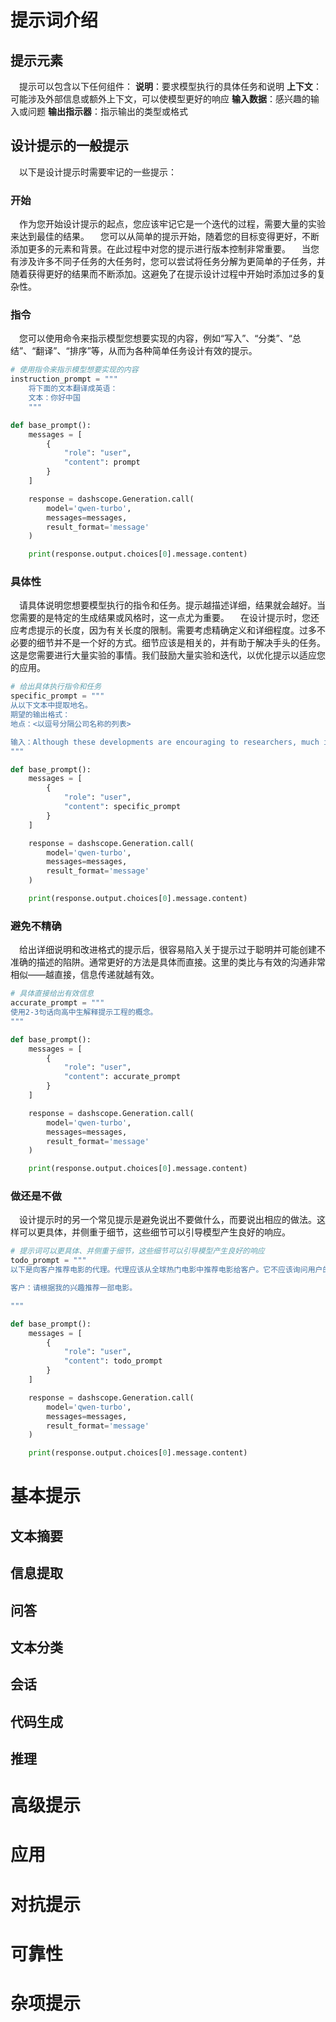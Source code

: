 # 提示词介绍
## 提示元素
&ensp;&ensp;提示可以包含以下任何组件：
**说明**：要求模型执行的具体任务和说明
**上下文**：可能涉及外部信息或额外上下文，可以使模型更好的响应
**输入数据**：感兴趣的输入或问题
**输出指示器**：指示输出的类型或格式

## 设计提示的一般提示
&ensp;&ensp;以下是设计提示时需要牢记的一些提示：
### 开始
&ensp;&ensp;作为您开始设计提示的起点，您应该牢记它是一个迭代的过程，需要大量的实验来达到最佳的结果。
&ensp;&ensp;您可以从简单的提示开始，随着您的目标变得更好，不断添加更多的元素和背景。在此过程中对您的提示进行版本控制非常重要。
&ensp;&ensp;当您有涉及许多不同子任务的大任务时，您可以尝试将任务分解为更简单的子任务，并随着获得更好的结果而不断添加。这避免了在提示设计过程中开始时添加过多的复杂性。

### 指令
&ensp;&ensp;您可以使用命令来指示模型您想要实现的内容，例如“写入”、“分类”、“总结”、“翻译”、“排序”等，从而为各种简单任务设计有效的提示。

```python {.line-numbers}
# 使用指令来指示模型想要实现的内容
instruction_prompt = """
    将下面的文本翻译成英语：
    文本：你好中国
    """

def base_prompt():
    messages = [
        {
            "role": "user",
            "content": prompt
        }
    ]

    response = dashscope.Generation.call(
        model='qwen-turbo',
        messages=messages,
        result_format='message'
    )

    print(response.output.choices[0].message.content)
```

### 具体性
&ensp;&ensp;请具体说明您想要模型执行的指令和任务。提示越描述详细，结果就会越好。当您需要的是特定的生成结果或风格时，这一点尤为重要。
&ensp;&ensp;在设计提示时，您还应考虑提示的长度，因为有关长度的限制。需要考虑精确定义和详细程度。过多不必要的细节并不是一个好的方式。细节应该是相关的，并有助于解决手头的任务。这是您需要进行大量实验的事情。我们鼓励大量实验和迭代，以优化提示以适应您的应用。

```python {.line-numbers}
# 给出具体执行指令和任务
specific_prompt = """
从以下文本中提取地名。
期望的输出格式：
地点：<以逗号分隔公司名称的列表>

输入：Although these developments are encouraging to researchers, much is still a mystery. “We often have a black box between the brain and the effect we see in the periphery,” says Henrique Veiga-Fernandes, a neuroimmunologist at the Champalimaud Centre for the Unknown in Lisbon. “If we want to use it in the therapeutic context, we need to understand the mechanism.
"""

def base_prompt():
    messages = [
        {
            "role": "user",
            "content": specific_prompt
        }
    ]

    response = dashscope.Generation.call(
        model='qwen-turbo',
        messages=messages,
        result_format='message'
    )

    print(response.output.choices[0].message.content)
```

### 避免不精确
&ensp;&ensp;给出详细说明和改进格式的提示后，很容易陷入关于提示过于聪明并可能创建不准确的描述的陷阱。通常更好的方法是具体而直接。这里的类比与有效的沟通非常相似——越直接，信息传递就越有效。
```python {.line-numbers}
# 具体直接给出有效信息
accurate_prompt = """
使用2-3句话向高中生解释提示工程的概念。
"""

def base_prompt():
    messages = [
        {
            "role": "user",
            "content": accurate_prompt
        }
    ]

    response = dashscope.Generation.call(
        model='qwen-turbo',
        messages=messages,
        result_format='message'
    )

    print(response.output.choices[0].message.content)
```

### 做还是不做
&ensp;&ensp;设计提示时的另一个常见提示是避免说出不要做什么，而要说出相应的做法。这样可以更具体，并侧重于细节，这些细节可以引导模型产生良好的响应。

```python {.line-numbers}
# 提示词可以更具体、并侧重于细节，这些细节可以引导模型产生良好的响应
todo_prompt = """
以下是向客户推荐电影的代理。代理应该从全球热门电影中推荐电影给客户。它不应该询问用户的偏好并避免询问个人信息。如果代理没有电影可以推荐，它应该回复“对不起，今天找不到电影可以推荐。”。

客户：请根据我的兴趣推荐一部电影。

"""

def base_prompt():
    messages = [
        {
            "role": "user",
            "content": todo_prompt
        }
    ]

    response = dashscope.Generation.call(
        model='qwen-turbo',
        messages=messages,
        result_format='message'
    )

    print(response.output.choices[0].message.content)
```

# 基本提示

## 文本摘要

## 信息提取

## 问答

## 文本分类

## 会话

## 代码生成

## 推理

# 高级提示

# 应用

# 对抗提示

# 可靠性

# 杂项提示

# 